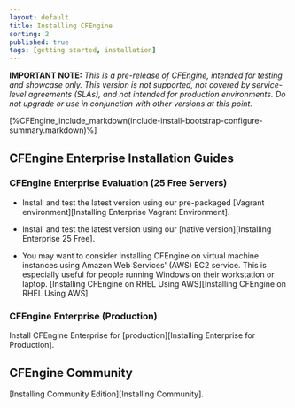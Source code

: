 ```yaml
---
layout: default
title: Installing CFEngine
sorting: 2
published: true
tags: [getting started, installation]
---
```


**IMPORTANT NOTE:** *This is a pre-release of CFEngine, intended for testing
and showcase only. This version is not supported, not covered by service-level
agreements (SLAs), and not intended for production environments. Do not 
upgrade or use in conjunction with other versions at this point.*

<!--- TODO: move up when no longer a pre-release
-->

[%CFEngine_include_markdown(include-install-bootstrap-configure-summary.markdown)%]

## CFEngine Enterprise Installation Guides

### CFEngine Enterprise Evaluation (25 Free Servers)

* Install and test the latest version using our pre-packaged [Vagrant environment][Installing Enterprise Vagrant Environment].

* Install and test the latest version using our [native version][Installing Enterprise 25 Free].

* You may want to consider installing CFEngine on virtual machine instances using Amazon Web Services' (AWS) EC2 service. This is especially useful for people running Windows on their workstation or laptop. [Installing CFEngine on RHEL Using AWS][Installing CFEngine on RHEL Using AWS]

### CFEngine Enterprise (Production)

Install CFEngine Enterprise for [production][Installing Enterprise for Production].

## CFEngine Community

[Installing Community Edition][Installing Community]. 




